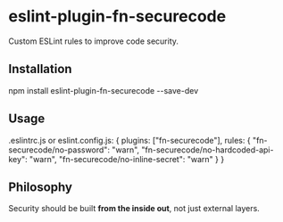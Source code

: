 # eslint-plugin-fn-securecode

Custom ESLint rules to improve code security.

## Installation
npm install eslint-plugin-fn-securecode --save-dev

## Usage
.eslintrc.js or eslint.config.js:
{
  plugins: ["fn-securecode"],
  rules: {
      "fn-securecode/no-password": "warn",
      "fn-securecode/no-hardcoded-api-key": "warn",
      "fn-securecode/no-inline-secret": "warn"
  }
}

## Philosophy
Security should be built **from the inside out**, not just external layers.
